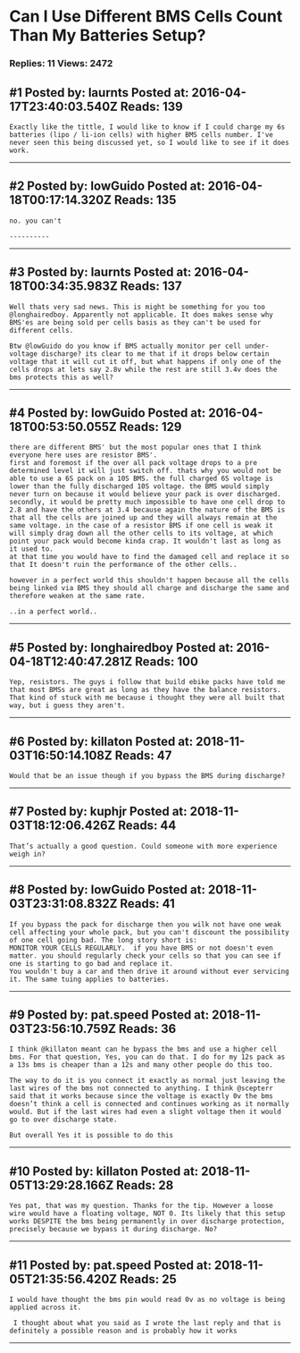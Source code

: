 # Can I Use Different BMS Cells Count Than My Batteries Setup?

### Replies: 11 Views: 2472

## \#1 Posted by: laurnts Posted at: 2016-04-17T23:40:03.540Z Reads: 139

```
Exactly like the tittle, I would like to know if I could charge my 6s batteries (lipo / li-ion cells) with higher BMS cells number. I've never seen this being discussed yet, so I would like to see if it does work.
```

---
## \#2 Posted by: lowGuido Posted at: 2016-04-18T00:17:14.320Z Reads: 135

```
no. you can't

----------
```

---
## \#3 Posted by: laurnts Posted at: 2016-04-18T00:34:35.983Z Reads: 137

```
Well thats very sad news. This is might be something for you too @longhairedboy. Apparently not applicable. It does makes sense why BMS'es are being sold per cells basis as they can't be used for different cells.

Btw @lowGuido do you know if BMS actually monitor per cell under-voltage discharge? its clear to me that if it drops below certain voltage that it will cut it off, but what happens if only one of the cells drops at lets say 2.8v while the rest are still 3.4v does the bms protects this as well?
```

---
## \#4 Posted by: lowGuido Posted at: 2016-04-18T00:53:50.055Z Reads: 129

```
there are different BMS' but the most popular ones that I think everyone here uses are resistor BMS'.
first and foremost if the over all pack voltage drops to a pre determined level it will just switch off. thats why you would not be able to use a 6S pack on a 10S BMS. the full charged 6S voltage is lower than the fully discharged 10S voltage. the BMS would simply never turn on because it would believe your pack is over discharged.
secondly, it would be pretty much impossible to have one cell drop to 2.8 and have the others at 3.4 because again the nature of the BMS is that all the cells are joined up and they will always remain at the same voltage. in the case of a resistor BMS if one cell is weak it will simply drag down all the other cells to its voltage, at which point your pack would become kinda crap. It wouldn't last as long as it used to.
at that time you would have to find the damaged cell and replace it so that It doesn't ruin the performance of the other cells..

however in a perfect world this shouldn't happen because all the cells being linked via BMS they should all charge and discharge the same and therefore weaken at the same rate.

..in a perfect world..
```

---
## \#5 Posted by: longhairedboy Posted at: 2016-04-18T12:40:47.281Z Reads: 100

```
Yep, resistors. The guys i follow that build ebike packs have told me that most BMSs are great as long as they have the balance resistors. That kind of stuck with me because i thought they were all built that way, but i guess they aren't.
```

---
## \#6 Posted by: killaton Posted at: 2018-11-03T16:50:14.108Z Reads: 47

```
Would that be an issue though if you bypass the BMS during discharge?
```

---
## \#7 Posted by: kuphjr Posted at: 2018-11-03T18:12:06.426Z Reads: 44

```
That’s actually a good question. Could someone with more experience weigh in?
```

---
## \#8 Posted by: lowGuido Posted at: 2018-11-03T23:31:08.832Z Reads: 41

```
If you bypass the pack for discharge then you wilk not have one weak cell affecting your whole pack, but you can't discount the possibility of one cell going bad. The long story short is:
MONITOR YOUR CELLS REGULARLY.  if you have BMS or not doesn't even matter. you should regularly check your cells so that you can see if one is starting to go bad and replace it.
You wouldn't buy a car and then drive it around without ever servicing it. The same tuing applies to batteries.
```

---
## \#9 Posted by: pat.speed Posted at: 2018-11-03T23:56:10.759Z Reads: 36

```
I think @killaton meant can he bypass the bms and use a higher cell bms. For that question, Yes, you can do that. I do for my 12s pack as a 13s bms is cheaper than a 12s and many other people do this too.

The way to do it is you connect it exactly as normal just leaving the last wires of the bms not connected to anything. I think @scepterr said that it works because since the voltage is exactly 0v the bms doesn’t think a cell is connected and continues working as it normally would. But if the last wires had even a slight voltage then it would go to over discharge state. 

But overall Yes it is possible to do this
```

---
## \#10 Posted by: killaton Posted at: 2018-11-05T13:29:28.166Z Reads: 28

```
Yes pat, that was my question. Thanks for the tip. However a loose wire would have a floating voltage, NOT 0. Its likely that this setup works DESPITE the bms being permanently in over discharge protection, precisely because we bypass it during discharge. No?
```

---
## \#11 Posted by: pat.speed Posted at: 2018-11-05T21:35:56.420Z Reads: 25

```
I would have thought the bms pin would read 0v as no voltage is being applied across it.

 I thought about what you said as I wrote the last reply and that is definitely a possible reason and is probably how it works
```

---
